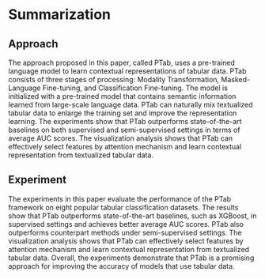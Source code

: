 # Summarization

## Approach
The approach proposed in this paper, called PTab, uses a pre-trained language model to learn contextual representations of tabular data. PTab consists of three stages of processing: Modality Transformation, Masked-Language Fine-tuning, and Classification Fine-tuning. The model is initialized with a pre-trained model that contains semantic information learned from large-scale language data. PTab can naturally mix textualized tabular data to enlarge the training set and improve the representation learning. The experiments show that PTab outperforms state-of-the-art baselines on both supervised and semi-supervised settings in terms of average AUC scores. The visualization analysis shows that PTab can effectively select features by attention mechanism and learn contextual representation from textualized tabular data.

## Experiment
The experiments in this paper evaluate the performance of the PTab framework on eight popular tabular classification datasets. The results show that PTab outperforms state-of-the-art baselines, such as XGBoost, in supervised settings and achieves better average AUC scores. PTab also outperforms counterpart methods under semi-supervised settings. The visualization analysis shows that PTab can effectively select features by attention mechanism and learn contextual representation from textualized tabular data. Overall, the experiments demonstrate that PTab is a promising approach for improving the accuracy of models that use tabular data.
